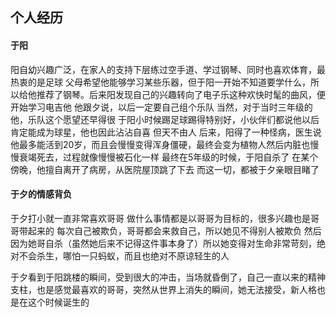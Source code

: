 ## 个人经历

#### 于阳

阳自幼兴趣广泛，在家人的支持下层练过空手道、学过钢琴、同时也喜欢体育，最热衷的是足球
父母希望他能够学习某些乐器，但于阳一开始不知道要学什么，所以给他推荐了钢琴。后来阳发现自己的兴趣转向了电子乐这种欢快时髦的曲风，便开始学习电吉他
他跟夕说，以后一定要自己组个乐队
当然，对于当时三年级的他，乐队这个愿望还早得很
于阳小时候踢足球踢得特别好，小伙伴们都说他以后肯定能成为球星，他也因此沾沾自喜
但天不由人
后来，阳得了一种怪病，医生说他最多能活到20岁，而且会慢慢变得浑身僵硬，最终会变为植物人然后内脏也慢慢衰竭死去，过程就像慢慢被石化一样
最终在5年级的时候，于阳自杀了
在某个傍晚，他擅自离开了病房，从医院屋顶跳了下去
而这一切，都被于夕亲眼目睹了

#### 于夕的情感背负

于夕打小就一直非常喜欢哥哥
做什么事情都是以哥哥为目标的，很多兴趣也是哥哥带起来的
每次自己被欺负，哥哥都会来救自己，所以她见不得别人被欺负
然后因为她哥自杀（虽然她后来不记得这件事本身了）所以她变得对生命非常苛刻，绝对不会杀生，哪怕一只蚂蚁，而且也绝对不原谅轻生的人

于夕看到于阳跳楼的瞬间，受到很大的冲击，当场就昏倒了，自己一直以来的精神支柱，也是感觉最喜欢的哥哥，突然从世界上消失的瞬间，她无法接受，新人格也是在这个时候诞生的